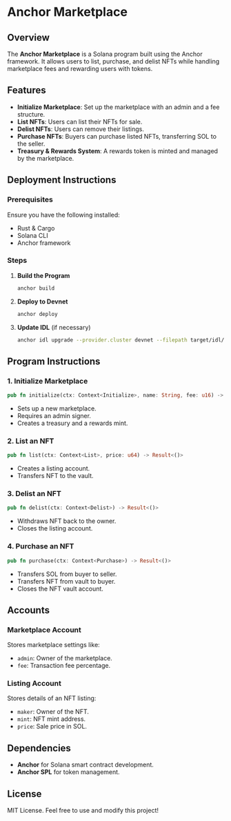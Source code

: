 # Anchor Marketplace

## Overview
The **Anchor Marketplace** is a Solana program built using the Anchor framework. It allows users to list, purchase, and delist NFTs while handling marketplace fees and rewarding users with tokens.

## Features
- **Initialize Marketplace**: Set up the marketplace with an admin and a fee structure.
- **List NFTs**: Users can list their NFTs for sale.
- **Delist NFTs**: Users can remove their listings.
- **Purchase NFTs**: Buyers can purchase listed NFTs, transferring SOL to the seller.
- **Treasury & Rewards System**: A rewards token is minted and managed by the marketplace.

## Deployment Instructions

### Prerequisites
Ensure you have the following installed:
- Rust & Cargo
- Solana CLI
- Anchor framework

### Steps
1. **Build the Program**
   ```sh
   anchor build
   ```
2. **Deploy to Devnet**
   ```sh
   anchor deploy
   ```
3. **Update IDL** (if necessary)
   ```sh
   anchor idl upgrade --provider.cluster devnet --filepath target/idl/anchor_marketplace.json <program_id>
   ```

## Program Instructions

### 1. Initialize Marketplace
```rust
pub fn initialize(ctx: Context<Initialize>, name: String, fee: u16) -> Result<()>
```
- Sets up a new marketplace.
- Requires an admin signer.
- Creates a treasury and a rewards mint.

### 2. List an NFT
```rust
pub fn list(ctx: Context<List>, price: u64) -> Result<()>
```
- Creates a listing account.
- Transfers NFT to the vault.

### 3. Delist an NFT
```rust
pub fn delist(ctx: Context<Delist>) -> Result<()>
```
- Withdraws NFT back to the owner.
- Closes the listing account.

### 4. Purchase an NFT
```rust
pub fn purchase(ctx: Context<Purchase>) -> Result<()>
```
- Transfers SOL from buyer to seller.
- Transfers NFT from vault to buyer.
- Closes the NFT vault account.

## Accounts

### Marketplace Account
Stores marketplace settings like:
- `admin`: Owner of the marketplace.
- `fee`: Transaction fee percentage.

### Listing Account
Stores details of an NFT listing:
- `maker`: Owner of the NFT.
- `mint`: NFT mint address.
- `price`: Sale price in SOL.

## Dependencies
- **Anchor** for Solana smart contract development.
- **Anchor SPL** for token management.

## License
MIT License. Feel free to use and modify this project!
